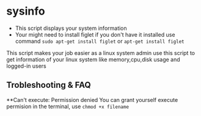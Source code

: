 # sysinfo

* This script displays your system information
* Your might need to install figlet if you don't have it installed use command `sudo apt-get install figlet` or `apt-get install figlet`

This script makes your job easier as a linux system admin
use this script to get information of your linux system like memory,cpu,disk usage and logged-in users


## Trobleshooting & FAQ
**Can't execute: Permission denied
You can grant yourself execute permision in the terminal, use `chmod +x filename` 
